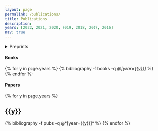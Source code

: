 ```yaml
---
layout: page
permalink: /publications/
title: Publications
description: 
years: [2022, 2021, 2020, 2019, 2018, 2017, 2016]
nav: true
---
```


<details>
<summary>Preprints</summary>
<div class="publications">

{% for y in page.years %}
  {% bibliography -f preprint -q @*[year={{y}}]* %}
{% endfor %}

</div>
</details>

#### Books

<div class="publications">

{% for y in page.years %}
  {% bibliography -f books -q @*[year={{y}}]* %}
{% endfor %}

</div>

#### Papers

<div class="publications">

{% for y in page.years %}
  <h2 class="year">{{y}}</h2>
  {% bibliography -f pubs -q @*[year={{y}}]* %}
{% endfor %}

</div>



<!-- #### Preprints and submissions -->
<!-- 1. Pooladian, A-A., and Niles-Weed, J. "Entropic estimation of optimal transport maps" (2021) [<a href="https://arxiv.org/pdf/2109.12004.pdf">PDF</a>]

#### Conference papers
1. Pooladian, A-A.\*, Finlay, C., Hoheisel, T., and Oberman, A. "A principled approach for generating adversarial images under non-smooth dissimilarity metrics", in *23rd International Conference on Artificial Intelligence and Statistics (AISTATS 2020)*. [<a href="https://github.com/APooladian/FarkasLayers">Github</a>] [<a href="https://arxiv.org/pdf/1908.01667.pdf">PDF</a>]
2. Finaly C.\*, Pooladian, A-A.\*, and Oberman, A., " The LogBarrier Adversarial Attack: Making effective use of decision boundary information", in *IEEE International Conference on Computer Vision (ICCV 2019)* [<a href="https://github.com/cfinlay/logbarrier">Github</a>] [<a href="https://arxiv.org/pdf/1903.10396.pdf">PDF</a>] 

#### Workshop papers
1. Finlay, C.\*, Gerolin, A.\*, Oberman, A., Pooladian A-A.\* (alphabetical) "Learning normalizing flows from Entropy-Kantorovich potentials", in *ICML workshop on Invertible Neural Networks, Normalizing Flows, and Explicit Likelihood Models (INNF+ 2020)*, with contributing talk, [<a href="https://arxiv.org/pdf/2006.06033.pdf">PDF</a>]

#### Journal articles
1. Hoheisel, T., Pablos, B., Pooladian, A-A., Schwartz, A., and Steverango, L. (alphabetical) "A study of one-parameter regularizations for mathematical programs with vanishing constraints", in *Optimization Methods and Software* (2020) [<a href="https://arxiv.org/pdf/2006.15662.pdf">PDF</a>]

#### Deep learning projects
1. Pooladian, A-A.\*, Finlay, C., and Oberman, A., "Farkas layers: Don't shift the data, fix the geometry" (2019) [<a href="https://github.com/APooladian/FarkasLayers">Github</a>] [<a href="https://arxiv.org/pdf/1910.02840.pdf">PDF</a>]
2. Pooladian, A-A.\*, Iannantuono, A., Finlay, C., and Oberman, A., "A Langevin dynamics based approach to generating sparse adversarial perturbations" (2019) [<a href="http://www.math.mcgill.ca/apooladian/LangevinDynamicsPreprint.pdf">PDF</a>] 
3. Pooladian, A-A.\*, Orfanides, G., "Sparse autoencoder using Scholtes relaxation scheme" (2018)
-->
<!-- #### Fun projects
1. Pooladian, A-A., "Batchwise projection algorithm onto total variation ball" (2019) [abcd](https://github.com/APooladian/TVProjection) -->
